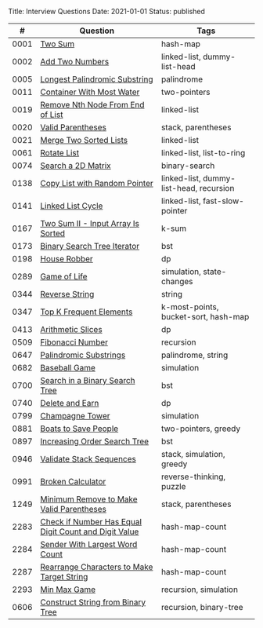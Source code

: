 Title: Interview Questions 
Date: 2021-01-01
Status: published


| # | Question | Tags |
|----|----|----|
| 0001 | [Two Sum](https://tofucode.com/posts/leetcode_0001_two-sum.html) | hash-map |
| 0002 | [Add Two Numbers](https://tofucode.com/posts/leetcode_0002_add-two-numbers.html) | linked-list, dummy-list-head |
| 0005 | [Longest Palindromic Substring](https://tofucode.com/posts/leetcode_0005_longest-palindromic-substring.html) | palindrome |
| 0011 | [Container With Most Water](https://tofucode.com/posts/leetcode_0011_container-with-most-water.html) | two-pointers |
| 0019 | [Remove Nth Node From End of List](https://tofucode.com/posts/leetcode_0019_remove-nth-node-from-end-of-list.html) | linked-list |
| 0020 | [Valid Parentheses](https://tofucode.com/posts/leetcode_0020_valid-parentheses.html) | stack, parentheses |
| 0021 | [Merge Two Sorted Lists](https://tofucode.com/posts/leetcode_0021_merge-two-sorted-lists.html) | linked-list |
| 0061 | [Rotate List](https://tofucode.com/posts/leetcode_0061_rotate-list.html) | linked-list, list-to-ring |
| 0074 | [Search a 2D Matrix](https://tofucode.com/posts/leetcode_0074_search-a-2d-matrix.html) | binary-search |
| 0138 | [Copy List with Random Pointer](https://tofucode.com/posts/leetcode_0138_copy-list-with-random-pointer.html) | linked-list, dummy-list-head, recursion |
| 0141 | [Linked List Cycle](https://tofucode.com/posts/leetcode_0141_linked-list-cycle.html) | linked-list, fast-slow-pointer |
| 0167 | [Two Sum II - Input Array Is Sorted](https://tofucode.com/posts/leetcode_0167_two-sum-ii-input-array-is-sorted.html) | k-sum |
| 0173 | [Binary Search Tree Iterator](https://tofucode.com/posts/leetcode_0173_binary-search-tree-iterator.html) | bst |
| 0198 | [House Robber](https://tofucode.com/posts/leetcode_0198_house-robber.html) | dp |
| 0289 | [Game of Life](https://tofucode.com/posts/leetcode_0289_game-of-life.html) | simulation, state-changes |
| 0344 | [Reverse String](https://tofucode.com/posts/leetcode_0344_reverse-string.html) | string |
| 0347 | [Top K Frequent Elements](https://tofucode.com/posts/leetcode_0347_top-k-frequent-elements.html) | k-most-points, bucket-sort, hash-map |
| 0413 | [Arithmetic Slices](https://tofucode.com/posts/leetcode_0413_arithmetic-slices.html) | dp |
| 0509 | [Fibonacci Number](https://tofucode.com/posts/leetcode_0509_fibonacci-number.html) | recursion |
| 0647 | [Palindromic Substrings](https://tofucode.com/posts/leetcode_0647_palindromic-substrings.html) | palindrome, string |
| 0682 | [Baseball Game](https://tofucode.com/posts/leetcode_0682_baseball-game.html) | simulation |
| 0700 | [Search in a Binary Search Tree](https://tofucode.com/posts/leetcode_0700_search-in-a-binary-search-tree.html) | bst |
| 0740 | [Delete and Earn](https://tofucode.com/posts/leetcode_0740_delete-and-earn.html) | dp |
| 0799 | [Champagne Tower](https://tofucode.com/posts/leetcode_0799_champagne-tower.html) | simulation |
| 0881 | [Boats to Save People](https://tofucode.com/posts/leetcode_0881_boats-to-save-people.html) | two-pointers, greedy |
| 0897 | [Increasing Order Search Tree](https://tofucode.com/posts/leetcode_0897_increasing-order-search-tree.html) | bst |
| 0946 | [Validate Stack Sequences](https://tofucode.com/posts/leetcode_0946_validate-stack-sequences.html) | stack, simulation, greedy |
| 0991 | [Broken Calculator](https://tofucode.com/posts/leetcode_0991_broken-calculator.html) | reverse-thinking, puzzle |
| 1249 | [Minimum Remove to Make Valid Parentheses](https://tofucode.com/posts/leetcode_1249_minimum-remove-to-make-valid-parentheses.html) | stack, parentheses |
| 2283 | [Check if Number Has Equal Digit Count and Digit Value](https://tofucode.com/posts/leetcode_2283_check-if-number-has-equal-digit-count-and-digit-value.html) | hash-map-count |
| 2284 | [Sender With Largest Word Count](https://tofucode.com/posts/leetcode_2284_sender-with-largest-word-count.html) | hash-map-count |
| 2287 | [Rearrange Characters to Make Target String](https://tofucode.com/posts/leetcode_2287_rearrange-characters-to-make-target-string.html) | hash-map-count |
| 2293 | [Min Max Game](https://tofucode.com/posts/leetcode_2293_min-max-game.html) | recursion, simulation |
| 0606 | [Construct String from Binary Tree](https://tofucode.com/posts/leetcode_0606_construct-string-from-binary-tree.html) | recursion, binary-tree |

